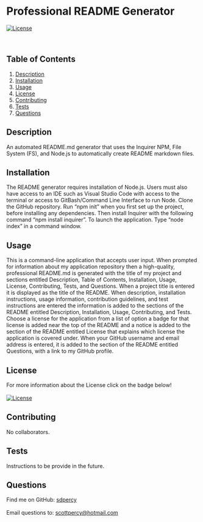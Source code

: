 
  
  # Professional README Generator

  [![License](https://img.shields.io/badge/License-Apache%202.0-blue.svg)](https://opensource.org/licenses/Apache-2.0)

  <br />

  ## Table of Contents
  1. [Description](#description)
  2. [Installation](#installation)
  3. [Usage](#usage)
  4. [License](#license)
  5. [Contributing](#contributing)
  6. [Tests](#tests)
  7. [Questions](#questions)
  
  ## Description
  An automated README.md generator that uses the Inquirer NPM, File System (FS), and Node.js to automatically create README markdown files.
  
  ## Installation
  The README generator requires installation of Node.js. Users must also have access to an IDE such as Visual Studio Code with access to the terminal or access to GitBash/Command Line Interface to run Node. Clone the GitHub repository. Run “npm init” when you first set up the project, before installing any dependencies.  Then install Inquirer with the following command “npm install inquirer”.  To launch the application.  Type “node index” in a command window.
  
  ## Usage
  This is a command-line application that accepts user input.  When prompted for information about my application repository then a high-quality, professional README.md is generated with the title of my project and sections entitled Description, Table of Contents, Installation, Usage, License, Contributing, Tests, and Questions.  When a project title is entered it is displayed as the title of the README. When description, installation instructions, usage information, contribution guidelines, and test instructions are entered the information is added to the sections of the README entitled Description, Installation, Usage, Contributing, and Tests.  Choose a license for the application from a list of option a badge for that license is added near the top of the README and a notice is added to the section of the README entitled License that explains which license the application is covered under.  When your GitHub username and email address is entered, it is added to the section of the README entitled Questions, with a link to my GitHub profile.
  
  ## License
  For more information about the License click on the badge below!<br />
  <br />
  [![License](https://img.shields.io/badge/License-Apache%202.0-blue.svg)](https://opensource.org/licenses/Apache-2.0)
  
 
  ## Contributing
  No collaborators.

  ## Tests
  Instructions to be provide in the future.

  ## Questions

  Find me on GitHub: [sdpercy](https://github.com/sdpercy)<br />
  <br />
  Email questions to: scottpercy@hotmail.com<br />